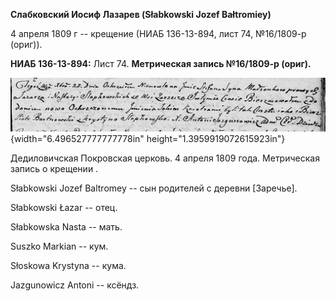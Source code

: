 **Слабковский Иосиф Лазарев (Słabkowski Jozef Bałtromiey)**

4 апреля 1809 г -- крещение (НИАБ 136-13-894, лист 74, №16/1809-р
(ориг)).

**НИАБ 136-13-894:** Лист 74. **Метрическая запись №16/1809-р (ориг).**

![](./media/5254684b02fb07ae767dffb948e84103320c4e21.png){width="6.496527777777778in"
height="1.3959919072615923in"}

Дедиловичская Покровская церковь. 4 апреля 1809 года. Метрическая запись
о крещении .

Słabkowski Jozef Baltromey -- сын родителей с деревни \[Заречье\].

Słabkowski Łazar -- отец.

Słabkowska Nasta -- мать.

Suszko Markian -- кум.

Słoskowa Krystyna -- кума.

Jazgunowicz Antoni -- ксёндз.
